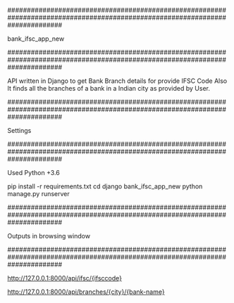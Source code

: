##############################################################################################################################

bank_ifsc_app_new

##############################################################################################################################

API written in Django to get 
Bank Branch details for provide IFSC Code
Also It finds all the branches of a bank in a Indian city as provided by User.

##############################################################################################################################

Settings 

##############################################################################################################################

Used Python +3.6

pip install -r requirements.txt
cd django bank_ifsc_app_new
python manage.py runserver

##############################################################################################################################

Outputs in browsing window

##############################################################################################################################

http://127.0.0.1:8000/api/ifsc/{ifsccode}

http://127.0.0.1:8000/api/branches/{city}/{bank-name}


